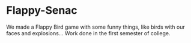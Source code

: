 # Flappy-Senac
We made a Flappy Bird game with some funny things, like birds with our faces and explosions... 
Work done in the first semester of college.
